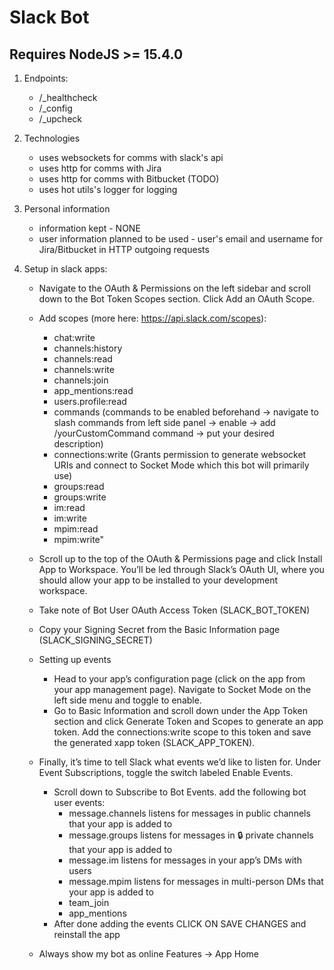 # Slack Bot
## Requires NodeJS >= 15.4.0

1. Endpoints:
    - /_healthcheck
    - /_config
    - /_upcheck

2. Technologies
    - uses websockets for comms with slack's api
    - uses http for comms with Jira
    - uses http for comms with Bitbucket (TODO)
    - uses hot utils's logger for logging 

3. Personal information
    - information kept - NONE
    - user information planned to be used - user's email and username for Jira/Bitbucket in HTTP outgoing requests

4. Setup in slack apps:
    - Navigate to the OAuth & Permissions on the left sidebar and scroll down to the Bot Token Scopes section. Click Add an OAuth Scope.
    - Add scopes (more here: https://api.slack.com/scopes):
        - chat:write
        - channels:history
        - channels:read
        - channels:write
        - channels:join
        - app_mentions:read
        - users.profile:read
        - commands (commands to be enabled beforehand -> navigate to slash commands from left side panel -> enable -> add /yourCustomCommand  command -> put your desired description)
        - connections:write (Grants permission to generate websocket URIs and connect to Socket Mode which this bot will primarily use)
        - groups:read
        - groups:write
        - im:read
        - im:write
        - mpim:read
        - mpim:write"
    - Scroll up to the top of the OAuth & Permissions page and click Install App to Workspace. You’ll be led through Slack’s OAuth UI, where you should allow your app to be installed to your development workspace.
    - Take note of Bot User OAuth Access Token (SLACK_BOT_TOKEN)
    - Copy your Signing Secret from the Basic Information page (SLACK_SIGNING_SECRET)
    - Setting up events
        - Head to your app’s configuration page (click on the app from your app management page). Navigate to Socket Mode on the left side menu and toggle to enable.
        - Go to Basic Information and scroll down under the App Token section and click Generate Token and Scopes to generate an app token. Add the connections:write scope to this token and save the generated xapp token (SLACK_APP_TOKEN).
    - Finally, it’s time to tell Slack what events we’d like to listen for. Under Event Subscriptions, toggle the switch labeled Enable Events.
        - Scroll down to Subscribe to Bot Events. add the following bot user events:
            - message.channels listens for messages in public channels that your app is added to
            - message.groups listens for messages in 🔒 private channels that your app is added to
            - message.im listens for messages in your app’s DMs with users
            - message.mpim listens for messages in multi-person DMs that your app is added to
            - team_join
            - app_mentions
        - After done adding the events CLICK ON SAVE CHANGES and reinstall the app

    - Always show my bot as online Features -> App Home
